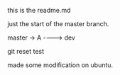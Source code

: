 this is the readme.md


just the start of the master branch.


master -> A
   \----> dev

git reset test

made some modification on ubuntu.

